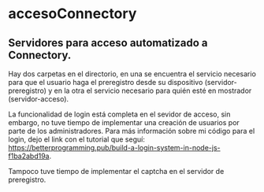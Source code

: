 # accesoConnectory
Servidores para acceso automatizado a Connectory.
---

Hay dos carpetas en el directorio, en una se encuentra el servicio necesario para que el usuario haga el preregistro desde su dispositivo (servidor-preregistro) y en la otra el servicio necesario para quién esté en mostrador (servidor-acceso).


La funcionalidad de login está completa en el sevidor de acceso, sin embargo, no tuve tiempo de implementar una creación de usuarios por parte de los administradores. Para más información sobre mi código para el login, dejo el link con el tutorial que seguí: https://betterprogramming.pub/build-a-login-system-in-node-js-f1ba2abd19a.

Tampoco tuve tiempo de implementar el captcha en el servidor de preregistro.
